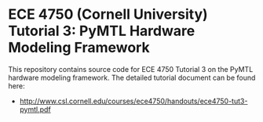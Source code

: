 
ECE 4750 (Cornell University) Tutorial 3: PyMTL Hardware Modeling Framework
==========================================================================

This repository contains source code for ECE 4750 Tutorial 3 on the PyMTL
hardware modeling framework. The detailed tutorial document can be found
here:

 * http://www.csl.cornell.edu/courses/ece4750/handouts/ece4750-tut3-pymtl.pdf

